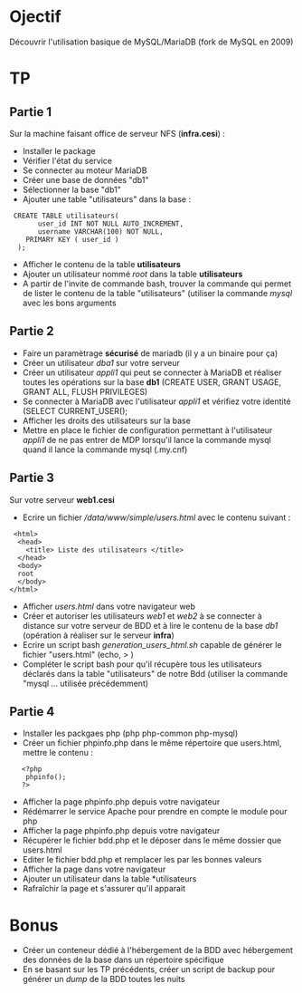 # Ojectif #

Découvrir l'utilisation basique de MySQL/MariaDB (fork de MySQL en 2009)
 
 # TP #
 ## Partie 1 ##

 Sur la machine faisant office de serveur NFS (**infra.cesi**) :
 * Installer le package
 * Vérifier l'état du service
 * Se connecter au moteur MariaDB
 * Créer une base de données "db1"
 * Sélectionner la base "db1"
 * Ajouter une table "utilisateurs" dans la base :
 ```
  CREATE TABLE utilisateurs(
	    user_id INT NOT NULL AUTO_INCREMENT,
	    username VARCHAR(100) NOT NULL,
     PRIMARY KEY ( user_id )
   );
 ```
 
  * Afficher le contenu de la table **utilisateurs**
  * Ajouter un utilisateur nommé *root* dans la table **utilisateurs**
  * A partir de l'invite de commande bash, trouver la commande qui permet de lister
  le contenu de la table "utilisateurs" (utiliser la commande *mysql* avec les bons arguments
 
 
  ## Partie 2 ##
 
  
  * Faire un paramètrage **sécurisé** de mariadb (il y a un binaire pour ça)
  * Créer un utilisateur *dba1* sur votre serveur
  * Créer un utilisateur *appli1* qui peut se connecter à MariaDB et réaliser toutes les opérations
  sur la base **db1** (CREATE USER, GRANT USAGE, GRANT ALL, FLUSH PRIVILEGES)
  * Se connecter à MariaDB avec l'utilisateur *appli1* et vérifiez votre identité (SELECT CURRENT_USER();
  * Afficher les droits des utilisateurs sur la base
  * Mettre en place le fichier de configuration permettant à l'utilisateur *appli1* de ne pas entrer de MDP lorsqu'il lance la commande mysql
  quand il lance la commande mysql (.my.cnf)
  
  
## Partie 3 ##
Sur votre serveur **web1.cesi**
  

* Ecrire un fichier */data/www/simple/users.html* avec le contenu suivant :
```
 <html>
  <head>
    <title> Liste des utilisateurs </title>
  </head>
  <body>
  root
  </body>
</html>
```
* Afficher *users.html* dans votre navigateur web
* Créer et autoriser les utilisateurs *web1* et *web2* à se connecter à distance sur votre serveur de BDD et à lire le contenu de la base *db1* (opération à réaliser sur le serveur **infra**)
* Ecrire un script bash *generation_users_html.sh* capable de générer le fichier "users.html" (echo, > ) 
* Compléter le script bash pour qu'il récupère tous les utilisateurs déclarés dans la table
   "utilisateurs" de notre Bdd (utiliser la commande "mysql ... utilisée précédemment)
  
 ## Partie 4 ##
 
* Installer les packgaes php (php php-common php-mysql)
* Créer un fichier phpinfo.php dans le même répertoire que users.html, mettre le contenu :
```
   <?php
	phpinfo();
   ?>
```
* Afficher la page phpinfo.php depuis votre navigateur
* Rédémarrer le service Apache pour prendre en compte le module pour php
* Afficher la page phpinfo.php depuis votre navigateur
* Récupérer le fichier bdd.php et le déposer dans le même dossier que users.html
* Editer le fichier bdd.php et remplacer les <XXX> par les bonnes valeurs
* Afficher la page dans votre navigateur
* Ajouter un utilisateur dans la table *utilisateurs
* Rafraîchir la page et s'assurer qu'il apparait
 
 
# Bonus #

* Créer un conteneur dédié à l'hébergement de la BDD avec hébergement des données de la base dans un répertoire spécifique
* En se basant sur les TP précédents, créer un script de backup pour générer un *dump* de la BDD toutes les nuits
 
